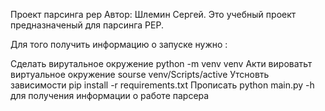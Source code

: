 Проект парсинга pep
Автор: Шлемин Сергей.
Это учебный проект предназначеный для парсинга PEP.

Для того получить информацию о запуске нужно :

Сделать вирутальное окружение python -m venv venv
Акти вироватьт виртуальное окружение sourse  venv/Scripts/active
Утсновть зависимости pip install -r requirements.txt 
Прописать python main.py -h для получения информации о работе парсера
